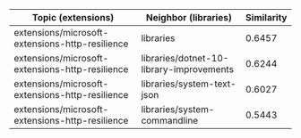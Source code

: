 | Topic (extensions) | Neighbor (libraries) | Similarity |
|-------------|-------------------|------------|
| extensions/microsoft-extensions-http-resilience | libraries | 0.6457 |
| extensions/microsoft-extensions-http-resilience | libraries/dotnet-10-library-improvements | 0.6244 |
| extensions/microsoft-extensions-http-resilience | libraries/system-text-json | 0.6027 |
| extensions/microsoft-extensions-http-resilience | libraries/system-commandline | 0.5443 |
